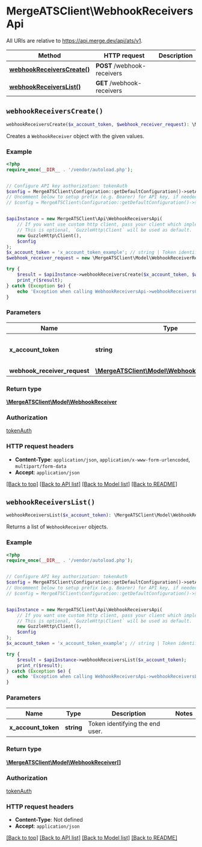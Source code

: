 # MergeATSClient\WebhookReceiversApi

All URIs are relative to https://api.merge.dev/api/ats/v1.

Method | HTTP request | Description
------------- | ------------- | -------------
[**webhookReceiversCreate()**](WebhookReceiversApi.md#webhookReceiversCreate) | **POST** /webhook-receivers | 
[**webhookReceiversList()**](WebhookReceiversApi.md#webhookReceiversList) | **GET** /webhook-receivers | 


## `webhookReceiversCreate()`

```php
webhookReceiversCreate($x_account_token, $webhook_receiver_request): \MergeATSClient\Model\WebhookReceiver
```



Creates a `WebhookReceiver` object with the given values.

### Example

```php
<?php
require_once(__DIR__ . '/vendor/autoload.php');


// Configure API key authorization: tokenAuth
$config = MergeATSClient\Configuration::getDefaultConfiguration()->setApiKey('Authorization', 'YOUR_API_KEY');
// Uncomment below to setup prefix (e.g. Bearer) for API key, if needed
// $config = MergeATSClient\Configuration::getDefaultConfiguration()->setApiKeyPrefix('Authorization', 'Bearer');


$apiInstance = new MergeATSClient\Api\WebhookReceiversApi(
    // If you want use custom http client, pass your client which implements `GuzzleHttp\ClientInterface`.
    // This is optional, `GuzzleHttp\Client` will be used as default.
    new GuzzleHttp\Client(),
    $config
);
$x_account_token = 'x_account_token_example'; // string | Token identifying the end user.
$webhook_receiver_request = new \MergeATSClient\Model\WebhookReceiverRequest(); // \MergeATSClient\Model\WebhookReceiverRequest

try {
    $result = $apiInstance->webhookReceiversCreate($x_account_token, $webhook_receiver_request);
    print_r($result);
} catch (Exception $e) {
    echo 'Exception when calling WebhookReceiversApi->webhookReceiversCreate: ', $e->getMessage(), PHP_EOL;
}
```

### Parameters

Name | Type | Description  | Notes
------------- | ------------- | ------------- | -------------
 **x_account_token** | **string**| Token identifying the end user. |
 **webhook_receiver_request** | [**\MergeATSClient\Model\WebhookReceiverRequest**](../Model/WebhookReceiverRequest.md)|  |

### Return type

[**\MergeATSClient\Model\WebhookReceiver**](../Model/WebhookReceiver.md)

### Authorization

[tokenAuth](../../README.md#tokenAuth)

### HTTP request headers

- **Content-Type**: `application/json`, `application/x-www-form-urlencoded`, `multipart/form-data`
- **Accept**: `application/json`

[[Back to top]](#) [[Back to API list]](../../README.md#endpoints)
[[Back to Model list]](../../README.md#models)
[[Back to README]](../../README.md)

## `webhookReceiversList()`

```php
webhookReceiversList($x_account_token): \MergeATSClient\Model\WebhookReceiver[]
```



Returns a list of `WebhookReceiver` objects.

### Example

```php
<?php
require_once(__DIR__ . '/vendor/autoload.php');


// Configure API key authorization: tokenAuth
$config = MergeATSClient\Configuration::getDefaultConfiguration()->setApiKey('Authorization', 'YOUR_API_KEY');
// Uncomment below to setup prefix (e.g. Bearer) for API key, if needed
// $config = MergeATSClient\Configuration::getDefaultConfiguration()->setApiKeyPrefix('Authorization', 'Bearer');


$apiInstance = new MergeATSClient\Api\WebhookReceiversApi(
    // If you want use custom http client, pass your client which implements `GuzzleHttp\ClientInterface`.
    // This is optional, `GuzzleHttp\Client` will be used as default.
    new GuzzleHttp\Client(),
    $config
);
$x_account_token = 'x_account_token_example'; // string | Token identifying the end user.

try {
    $result = $apiInstance->webhookReceiversList($x_account_token);
    print_r($result);
} catch (Exception $e) {
    echo 'Exception when calling WebhookReceiversApi->webhookReceiversList: ', $e->getMessage(), PHP_EOL;
}
```

### Parameters

Name | Type | Description  | Notes
------------- | ------------- | ------------- | -------------
 **x_account_token** | **string**| Token identifying the end user. |

### Return type

[**\MergeATSClient\Model\WebhookReceiver[]**](../Model/WebhookReceiver.md)

### Authorization

[tokenAuth](../../README.md#tokenAuth)

### HTTP request headers

- **Content-Type**: Not defined
- **Accept**: `application/json`

[[Back to top]](#) [[Back to API list]](../../README.md#endpoints)
[[Back to Model list]](../../README.md#models)
[[Back to README]](../../README.md)
